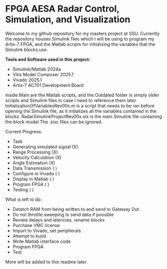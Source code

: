 # FPGA AESA Radar Control, Simulation, and Visualization

Welcome to my github repository for my masters project at SSU. Currently the repository houses Simulink files which I will be using to program my Artix-7 FPGA, and the Matlab scripts for initializing the variables that the Simulink blocks use.

**Tools and Software used in this project:**
- Simulink/Matlab 2024a
- Vitis Model Composer 2025.1
- Vivado 2025.1
- Artix-7 AC701 Development Board

Inside Main are the Matlab scripts, and the Outdated folder is simply older scripts and Simulink files in case I need to reference them later.
InitializationOfVariablesRev00x.m is a script that needs to be ran before opening the Simulink file, as it initializes all the variables contained in the blocks.
RadarSimulinkProjectRev00x.slx is the main Simulink file containing the block model
The .slxc files can be ignored.

Current Progress:
- Task
- Generating simulated signal (X)
- Range Processing (X)
- Velocity Calculation (X)
- Angle Estimation (X)
- Data Transmission ( )
- Configure in Vivado ( )
- Display in Matlab ( )
- Program FPGA ( )
- Testing ( )

What is left to do:
- Detatch RAM from being written to and send to Gateway Out
- Do not throttle sweeping to send data if possible
- Review delays and latencies, rename blocks
- Purchase VMC license
- Import to Vivado, set peripherals
- Attempt to build
- Write Matlab interface code
- Program FPGA
- Test

More will be added to this readme later.
